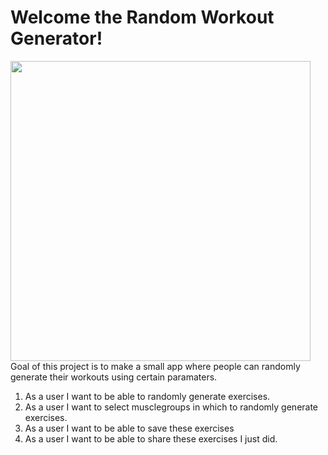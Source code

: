# Welcome the Random Workout Generator!
<img src="https://generationiron.com/wp-content/uploads/2017/07/arnold-schwarzenegger-banner.jpg" heigth=480px width=480px />
Goal of this project is to make a small app where people can randomly generate their workouts using certain paramaters.

1. As a user I want to be able to randomly generate exercises.
2. As a user I want to select musclegroups in which to randomly generate exercises.
3. As a user I want to be able to save these exercises 
4. As a user I want to be able to share these exercises I just did.

